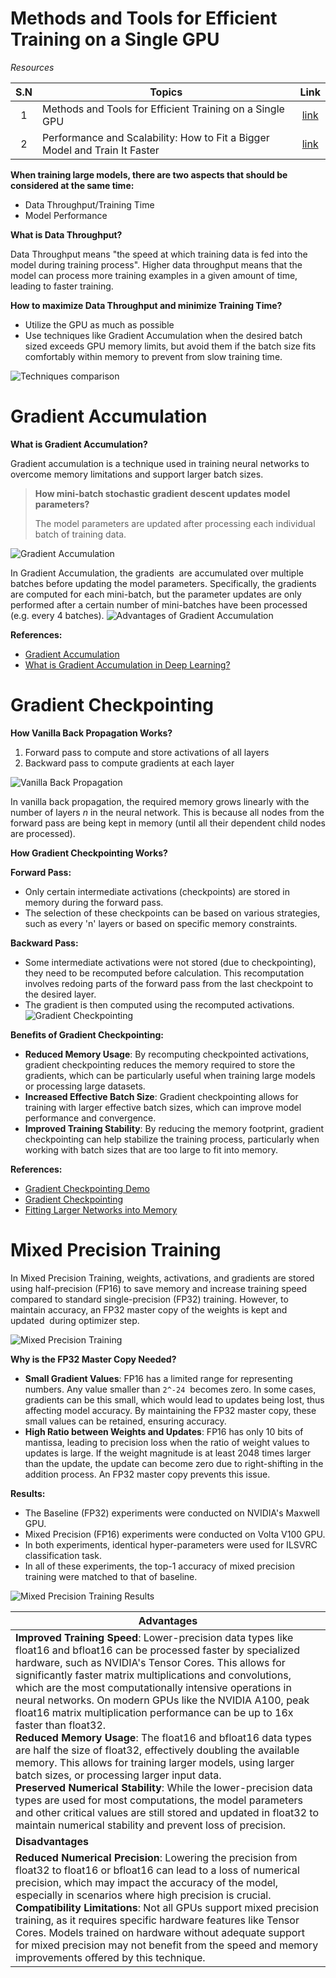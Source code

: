 # Methods and Tools for Efficient Training on a Single GPU
*Resources*

| S.N | Topics | Link |
| :--: | ---- | :--: |
| 1 | Methods and Tools for Efficient Training on a Single GPU | [link](https://huggingface.co/docs/transformers/main/en/perf_train_gpu_one#gradient-accumulation) |
| 2 | Performance and Scalability: How to Fit a Bigger Model and Train It Faster | [link](https://huggingface.co/docs/transformers/v4.18.0/en/performance) |


**When training large models, there are two aspects that should be considered at the same time:**
- Data Throughput/Training Time
- Model Performance

**What is Data Throughput?**

Data Throughput means "the speed at which training data is fed into the model during training process". Higher data throughput means that the model can process more training examples in a given amount of time, leading to faster training.

**How to maximize Data Throughput and minimize Training Time?**

- Utilize the GPU as much as possible
- Use techniques like Gradient Accumulation when the desired batch sized exceeds GPU memory limits, but avoid them if the batch size fits comfortably within memory to prevent from slow training time.

![Techniques comparison](./Images/Overview.png)
# Gradient Accumulation
**What is Gradient Accumulation?**

Gradient accumulation is a technique used in training neural networks to overcome memory limitations and support larger batch sizes.

> **How mini-batch stochastic gradient descent updates model parameters?**
> 
> The model parameters are updated after processing each individual batch of training data.

![Gradient Accumulation](./Images/gradient-accumulation.png)

In Gradient Accumulation, the gradients  are accumulated over multiple batches before updating the model parameters. Specifically, the gradients are computed for each mini-batch, but the parameter updates are only performed after a certain number of mini-batches have been processed (e.g. every 4 batches).
![Advantages of Gradient Accumulation](./Images/g-a-advantages.png)

**References:**
- [Gradient Accumulation](https://www.hopsworks.ai/dictionary/gradient-accumulation)
- [What is Gradient Accumulation in Deep Learning?](https://towardsdatascience.com/what-is-gradient-accumulation-in-deep-learning-ec034122cfa)
# Gradient Checkpointing
**How Vanilla Back Propagation Works?**
1. Forward pass to compute and store activations of all layers
2. Backward pass to compute gradients at each layer

![Vanilla Back Propagation](./Images/vanilla-back-prop.png)

In vanilla back propagation, the required memory grows linearly with the number of layers _n_ in the neural network. This is because all nodes from the forward pass are being kept in memory (until all their dependent child nodes are processed).

**How Gradient Checkpointing Works?**

**Forward Pass:**
- Only certain intermediate activations (checkpoints) are stored in memory during the forward pass.
- The selection of these checkpoints can be based on various strategies, such as every 'n' layers or based on specific memory constraints.

**Backward Pass:**
- Some intermediate activations were not stored (due to checkpointing), they need to be recomputed before calculation. This recomputation involves redoing parts of the forward pass from the last checkpoint to the desired layer.
- The gradient is then computed using the recomputed activations.
![Gradient Checkpointing](./Images/gradient-checkpointing.png)

**Benefits of Gradient Checkpointing:**
- **Reduced Memory Usage**: By recomputing checkpointed activations, gradient checkpointing reduces the memory required to store the gradients, which can be particularly useful when training large models or processing large datasets.
- **Increased Effective Batch Size**: Gradient checkpointing allows for training with larger effective batch sizes, which can improve model performance and convergence.
- **Improved Training Stability**: By reducing the memory footprint, gradient checkpointing can help stabilize the training process, particularly when working with batch sizes that are too large to fit into memory.

**References:**
- [Gradient Checkpointing Demo](https://github.com/rasbt/deeplearning-models/blob/master/pytorch_ipynb/mechanics/gradient-checkpointing-nin.ipynb)
- [Gradient Checkpointing](https://aman.ai/primers/ai/grad-accum-checkpoint/#:~:text=(accumulated_gradients)-,Gradient%20Checkpointing,-Gradient%20checkpointing%20is)
- [Fitting Larger Networks into Memory](https://medium.com/tensorflow/fitting-larger-networks-into-memory-583e3c758ff9)
# Mixed Precision Training
In Mixed Precision Training, weights, activations, and gradients are stored using half-precision (FP16) to save memory and increase training speed compared to standard single-precision (FP32) training. However, to maintain accuracy, an FP32 master copy of the weights is kept and updated  during optimizer step.

![Mixed Precision Training](./Images/mixed-precision-training.png)

**Why is the FP32 Master Copy Needed?**

- **Small Gradient Values**: FP16 has a limited range for representing numbers. Any value smaller than `2^-24`  becomes zero. In some cases, gradients can be this small, which would lead to updates being lost, thus affecting model accuracy. By maintaining the FP32 master copy, these small values can be retained, ensuring accuracy.
- **High Ratio between Weights and Updates**: FP16 has only 10 bits of mantissa, leading to precision loss when the ratio of weight values to updates is large. If the weight magnitude is at least 2048 times larger than the update, the update can become zero due to right-shifting in the addition process. An FP32 master copy prevents this issue.

**Results:**

- The Baseline (FP32) experiments were conducted on NVIDIA's Maxwell GPU.
- Mixed Precision (FP16) experiments were conducted on Volta V100 GPU.
- In both experiments, identical hyper-parameters were used for ILSVRC classification task.
- In all of these experiments, the top-1 accuracy of mixed precision training were matched to that of baseline.

![Mixed Precision Training Results](./Images/mixed-precision-training-result.png)

| **Advantages** |
| ---- |
| **Improved Training Speed**: Lower-precision data types like float16 and bfloat16 can be processed faster by specialized hardware, such as NVIDIA's Tensor Cores. This allows for significantly faster matrix multiplications and convolutions, which are the most computationally intensive operations in neural networks. On modern GPUs like the NVIDIA A100, peak float16 matrix multiplication performance can be up to 16x faster than float32. <br>**Reduced Memory Usage**: The float16 and bfloat16 data types are half the size of float32, effectively doubling the available memory. This allows for training larger models, using larger batch sizes, or processing larger input data.<br>**Preserved Numerical Stability**: While the lower-precision data types are used for most computations, the model parameters and other critical values are still stored and updated in float32 to maintain numerical stability and prevent loss of precision. |
| **Disadvantages** |
| **Reduced Numerical Precision**: Lowering the precision from float32 to float16 or bfloat16 can lead to a loss of numerical precision, which may impact the accuracy of the model, especially in scenarios where high precision is crucial.<br>**Compatibility Limitations**: Not all GPUs support mixed precision training, as it requires specific hardware features like Tensor Cores. Models trained on hardware without adequate support for mixed precision may not benefit from the speed and memory improvements offered by this technique. |
